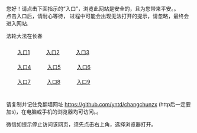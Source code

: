 您好！请点击下面指示的“入口”，浏览此网站是安全的，且为您带来平安。。 <br/>
点击入口后，请耐心等待， 过程中可能会出现无法打开的提示，请忽略，最终会进入网站. </br>

法轮大法在长春<br/>
<div style="padding:10px"><a style="margin:20px" target="_blank" href="https://daqmb8qc313lj.cloudfront.net/2Qpsp?veqgiwy" id="ccLink1" rel="nofollow">入口1</a> <a target="_blank" style="margin:20px" href="https://d205f2jx1q5iz1.cloudfront.net/2Qpsp?quwnoeg" id="ccLink2" rel="nofollow">入口2</a> <a style="margin:20px" target="_blank" href="https://dzb0kwzpgv6sb.cloudfront.net/2Qpsp?zjtfknl" id="ccLink3" rel="nofollow">入口3</a></div>

<div style="padding:10px" ><a style="margin:20px" target="_blank" href="https://daqmb8qc313lj.cloudfront.net/2Qpsp?veqgiwy" id="ccLink4" rel="nofollow">入口4</a> <a style="margin:20px" href="https://d205f2jx1q5iz1.cloudfront.net/2Qpsp?quwnoeg" target="_blank" id="ccLink5" rel="nofollow">入口5</a> <a style="margin:20px" href="https://dzb0kwzpgv6sb.cloudfront.net/2Qpsp?zjtfknl" target="_blank" id="ccLink6" rel="nofollow">入口6</a></div>

<div style="padding:10px"><a style="margin:20px" target="_blank" href="https://daqmb8qc313lj.cloudfront.net/2Qpsp?veqgiwy" id="ccLink7" rel="nofollow">入口7</a> <a style="margin:20px" href="https://d205f2jx1q5iz1.cloudfront.net/2Qpsp?quwnoeg" target="_blank" id="ccLink8" rel="nofollow">入口8</a> <a style="margin:20px" target="_blank" href="https://dzb0kwzpgv6sb.cloudfront.net/2Qpsp?zjtfknl" id="ccLink9" rel="nofollow">入口9</a></div>

<br/>



请复制并记住免翻墙网址 https://github.com/yntd/changchunzx (http后一定要加s)，在电脑或手机的浏览器均可访问。。<br/>

微信如提示停止访问该网页，须先点击右上角，选择浏览器打开。
